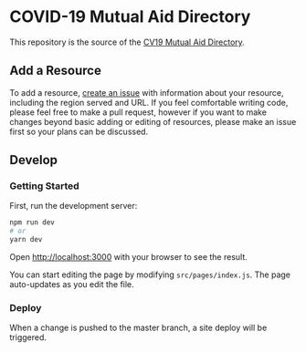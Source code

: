 # COVID-19 Mutual Aid Directory

This repository is the source of the [CV19 Mutual Aid Directory](https://cv19-mutual-aid.now.sh).

## Add a Resource

To add a resource, [create an issue](https://github.com/jeffrom/cv19-mutual-aid/issues/new) with information about your resource, including the region served and URL. If you feel comfortable writing code, please feel free to make a pull request, however if you want to make changes beyond basic adding or editing of resources, please make an issue first so your plans can be discussed.

## Develop

### Getting Started

First, run the development server:

```bash
npm run dev
# or
yarn dev
```

Open [http://localhost:3000](http://localhost:3000) with your browser to see the result.

You can start editing the page by modifying `src/pages/index.js`. The page auto-updates as you edit the file.

### Deploy

When a change is pushed to the master branch, a site deploy will be triggered.

